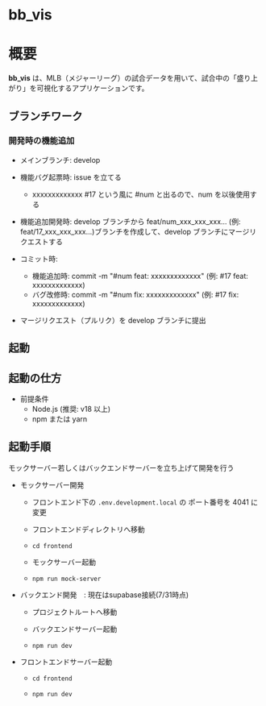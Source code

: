 # bb_vis

# 概要

**bb_vis** は、MLB（メジャーリーグ）の試合データを用いて、試合中の「盛り上がり」を可視化するアプリケーションです。

## ブランチワーク

### 開発時の機能追加

- メインブランチ: develop

- 機能バグ起票時: issue を立てる

  - xxxxxxxxxxxxx #17 という風に #num と出るので、num を以後使用する

- 機能追加開発時: develop ブランチから feat/num_xxx_xxx_xxx... (例: feat/17_xxx_xxx_xxx...)ブランチを作成して、develop ブランチにマージリクエストする

- コミット時:

  - 機能追加時: commit -m "#num feat: xxxxxxxxxxxxx" (例: #17 feat: xxxxxxxxxxxxx)
  - バグ改修時: commit -m "#num fix: xxxxxxxxxxxxx" (例: #17 fix: xxxxxxxxxxxxx)

- マージリクエスト（プルリク）を develop ブランチに提出

## 起動

## 起動の仕方

- 前提条件
  - Node.js (推奨: v18 以上)
  - npm または yarn

## 起動手順

モックサーバー若しくはバックエンドサーバーを立ち上げて開発を行う

- モックサーバー開発

  - フロントエンド下の `.env.development.local` の ポート番号を 4041 に変更

  - フロントエンドディレクトリへ移動

  - `cd frontend`

  - モックサーバー起動

  - `npm run mock-server`

- バックエンド開発　: 現在はsupabase接続(7/31時点)

  - プロジェクトルートへ移動

  - バックエンドサーバー起動

  - `npm run dev`

- フロントエンドサーバー起動

  - `cd frontend`

  - `npm run dev`
